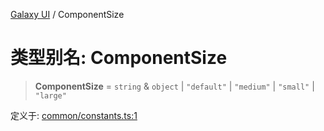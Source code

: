 [Galaxy UI](../index.md) / ComponentSize

# 类型别名: ComponentSize

> **ComponentSize** = `string` & `object` \| `"default"` \| `"medium"` \| `"small"` \| `"large"`

定义于: [common/constants.ts:1](https://github.com/zhengxs2018/galaxy-vue/blob/e67881df0290492498b823acdc47b0e998577a46/packages/galaxy-ui/src/common/constants.ts#L1)
